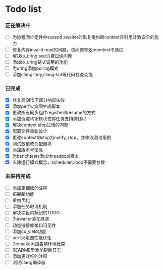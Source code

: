 # Todo list

### 正在解决中

- [ ] 为协程同步组件中susend awaiter的恢复提供跨context且引用计数安全的能力
- [ ] 修复内存invalid read的问题，该问题导致memtest不通过
- [ ] 解决io_uring sqe消费过快问题
- [ ] 添加io_uring链式调用的功能
- [ ] 为uring添加polling模式
- [ ] 添加clang-tidy,clang-lint等代码检查功能

### 已完成

- [x] 修复高QPS下部分响应失败
- [x] 添加perf火焰图生成脚本
- [x] 更改所有同步组件register和resume的方式
- [x] 添加负载均衡模块使得任务支持跨线程
- [x] 解决context stop过慢的问题
- [x] 配置文件重新设计
- [x] 更改context的stop为notify_stop，并修改测试用例
- [x] 测试数值改为配置项
- [x] 添加版本号信息
- [x] 为benchtests添加threadpool版本
- [x] 去除运行模式概念，scheduler::loop不需要参数

### 未来待完成

- [ ] 添加更细致的注释
- [ ] 拓展新功能
- [ ] 重构优化
- [ ] 添加任务取消机制
- [ ] 解决项目内标记的TODO
- [ ] 为awaiter添加基类
- [ ] 动态链接库接口可见性
- [ ] 添加co_yield功能
- [ ] perf火焰图性能优化
- [ ] 为cmake添加各项环境检查
- [ ] README里添加更新日志
- [ ] 添加更详细的注释
- [ ] 测试clang编译器
